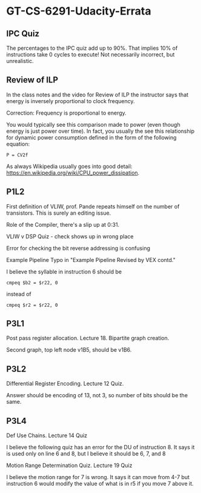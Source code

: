 # GT-CS-6291-Udacity-Errata

## IPC Quiz
The percentages to the IPC quiz add up to 90%. That implies 10% of instructions take 0 cycles to execute! Not necessarily incorrect, but unrealistic.

## Review of ILP
In the class notes and the video for Review of ILP the instructor says that energy is inversely proportional to clock frequency.
         
Correction: Frequency is proportional to energy.

You would typically see this comparison made to power (even though energy is just power over time). In fact, you usually the see this relationship for dynamic power consumption defined in the form of the following equation:
```
P = CV2f
```

As always Wikipedia usually goes into good detail: https://en.wikipedia.org/wiki/CPU_power_dissipation.

## P1L2
First definition of VLIW, prof. Pande repeats himself on the number of transistors. This is surely an editing issue.

Role of the Compiler, there's a slip up at 0:31.

VLIW v DSP Quiz - check shows up in wrong place

Error for checking the bit reverse addressing is confusing

Example Pipeline
Typo in "Example Pipeline Revised by VEX contd."
 
I believe the syllable in instruction 6 should be

	cmpeq $b2 = $r22, 0

instead of

	cmpeq $r2 = $r22, 0

## P3L1
Post pass register allocation. Lecture 18. Bipartite graph creation.

Second graph, top left node v1B5, should be v1B6.

## P3L2
Differential Register Encoding. Lecture 12 Quiz.

Answer should be encoding of 13, not 3, so number of bits should be the same.

## P3L4
Def Use Chains. Lecture 14 Quiz

I believe the following quiz has an error for the DU of instruction 8. It says it is used only on line 6 and 8, but I believe it should be 6, 7, and 8

Motion Range Determination Quiz. Lecture 19 Quiz

I believe the motion range for 7 is wrong. It says it can move from 4-7 but instruction 6 would modify the value of what is in r5 if you move 7 above it.
